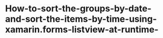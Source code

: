 # How-to-sort-the-groups-by-date-and-sort-the-items-by-time-using-xamarin.forms-listview-at-runtime-